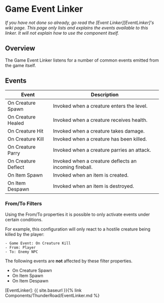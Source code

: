 # Game Event Linker
*If you have not done so already, go read the [Event Linker][EventLinker]'s wiki page. This page only lists and explains the events available to this linker. It will not explain how to use the component itself.*

## Overview
The Game Event Linker listens for a number of common events emitted from the game itself.

## Events


| Event                             | Description
| ---                               | ---
| On Creature Spawn                 | Invoked when a creature enters the level.
| On Creature Healed                | Invoked when a creature receives health.
| On Creature Hit                   | Invoked when a creature takes damage.
| On Creature Kill                  | Invoked when a creature has been killed.
| On Creature Parry                 | Invoked when a creature parries an attack.
| On Creature Deflect               | Invoked when a creature deflects an incoming fireball.
| On Item Spawn                     | Invoked when an item is created.
| On Item Despawn                   | Invoked when an item is destroyed.

### From/To Filters

Using the From/To properties it is possible to only activate events under certain conditions.

For example, this configuration will only react to a hostile creature being killed by the player:
```
- Game Event: On Creature Kill
- From: Player
- To: Enemy NPC
```  

The following events are **not** affected by these filter properties. 
- On Creature Spawn
- On Item Spawn
- On Item Despawn



[EventLinker]:  {{ site.baseurl }}{% link Components/ThunderRoad/EventLinker.md %}
